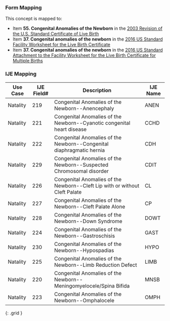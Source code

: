 ### Form Mapping
This concept is mapped to:
 * Item **55. Congenital Anomalies of the Newborn** in the [2003 Revision of the U.S. Standard Certificate of Live Birth](https://www.cdc.gov/nchs/data/dvs/birth11-03final-ACC.pdf)
 * Item **37. Congenital anomalies of the newborn** in the [2016 US Standard Facility Worksheet for the Live Birth Certificate](https://www.cdc.gov/nchs/data/dvs/facility-worksheet-2016-508.pdf)
 * Item **37. Congenital anomalies of the newborn** in the [2016 US Standard Attachment to the Facility Worksheet for the Live Birth Certificate for Multiple Births](https://www.cdc.gov/nchs/data/dvs/multiple-births-worksheet-2016.pdf)

### IJE Mapping
| **Use Case** | **IJE Field#** | **Description** | **IJE Name** |
| ------------ | -------------- | --------------- | ------------ |
| Natality | 219 | Congenital Anomalies of the Newborn--Anencephaly | ANEN |
| Natality | 221 | Congenital Anomalies of the Newborn--Cyanotic congenital heart disease | CCHD |
| Natality | 222 | Congenital Anomalies of the Newborn--Congenital diaphragmatic hernia | CDH |
| Natality | 229 | Congenital Anomalies of the Newborn--Suspected Chromosomal disorder | CDIT |
| Natality | 226 | Congenital Anomalies of the Newborn--Cleft Lip with or without Cleft Palate | CL |
| Natality | 227 | Congenital Anomalies of the Newborn--Cleft Palate Alone | CP |
| Natality | 228 | Congenital Anomalies of the Newborn--Down Syndrome | DOWT |
| Natality | 224 | Congenital Anomalies of the Newborn--Gastroschisis | GAST |
| Natality | 230 | Congenital Anomalies of the Newborn--Hypospadias | HYPO |
| Natality | 225 | Congenital Anomalies of the Newborn--Limb Reduction Defect | LIMB |
| Natality | 220 | Congenital Anomalies of the Newborn--Meningomyelocele/Spina Bifida | MNSB |
| Natality | 223 | Congenital Anomalies of the Newborn--Omphalocele | OMPH |
{: .grid }
